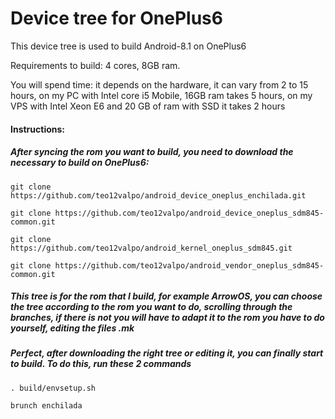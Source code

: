 
# Device tree for OnePlus6
This device tree is used to build Android-8.1 on OnePlus6

Requirements to build: 4 cores, 8GB ram.

You will spend time: it depends on the hardware, it can vary from 2 to 15 hours, on my PC with Intel core i5 Mobile, 16GB ram takes 5 hours, on my VPS with Intel Xeon E6 and 20 GB of ram with SSD it takes 2 hours


#### **Instructions:**
##### After syncing the rom you want to build, you need to download the necessary to build on OnePlus6:

 `git clone https://github.com/teo12valpo/android_device_oneplus_enchilada.git`

`git clone https://github.com/teo12valpo/android_device_oneplus_sdm845-common.git`

`git clone https://github.com/teo12valpo/android_kernel_oneplus_sdm845.git`

`git clone https://github.com/teo12valpo/android_vendor_oneplus_sdm845-common.git ` 


##### This tree is for the rom that I build, for example ArrowOS, you can choose the tree according to the rom you want to do, scrolling through the branches, if there is not you will have to adapt it to the rom you have to do yourself, editing the files .mk

##### Perfect, after downloading the right tree or editing it, you can finally start to build. To do this, run these 2 commands
 `. build/envsetup.sh`

`brunch enchilada `
